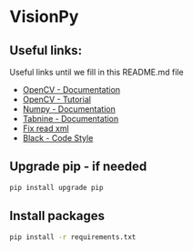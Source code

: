 # VisionPy

## Useful links:

Useful links until we fill in this README.md file

- [OpenCV - Documentation](https://pypi.org/project/opencv-python/)
- [OpenCV - Tutorial](https://www.tutorialkart.com/opencv/python/opencv-python-read-display-image/)
- [Numpy - Documentation](https://numpy.org/devdocs/user/quickstart.html)
- [Tabnine - Documentation](https://www.tabnine.com/)
- [Fix read xml](https://stackoverflow.com/questions/30508922/error-215-empty-in-function-detectmultiscale)
- [Black - Code Style](https://black.readthedocs.io/en/stable/getting_started.html)

## Upgrade pip - if needed

```bash
pip install upgrade pip 
```

## Install packages

```bash
pip install -r requirements.txt  
```